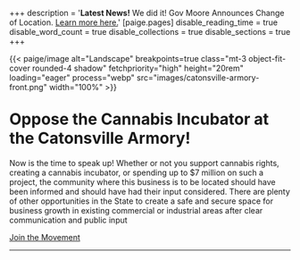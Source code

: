 +++
description = '**Latest News!** We did it! Gov Moore Announces Change of Location. [Learn more here.](/updates/we-did-it/)'
[paige.pages]
disable_reading_time = true
disable_word_count = true
disable_collections = true
disable_sections = true
+++

{{< paige/image alt="Landscape" breakpoints=true class="mt-3 object-fit-cover rounded-4 shadow" fetchpriority="high" height="20rem" loading="eager" process="webp" src="images/catonsville-armory-front.png" width="100%" >}}

<h1 class="fw-bold h1 text-center" style="margin-top: 2rem">Oppose the Cannabis Incubator at the Catonsville Armory!</h1>

<div class="container-fluid">
    <div class="justify-content-center row">
        <div class="col col-auto col-lg-8 px-0">
            <p class="lead mb-0 text-center">Now is the time to speak up! Whether or not you support cannabis rights, creating a cannabis incubator, or spending up to $7 million on such a project, the community where this business is to be located should have been informed and should have had their input considered. There are plenty of other opportunities in the State to create a safe and secure space for business growth in existing commercial or industrial areas after clear communication and public input</p>
        </div>
    </div>
</div>

<p class="lead text-center">
    <a href="https://www.change.org/p/oppose-the-cannabis-incubator-near-catonsville-elementary-school" target="_blank">Join the Movement</a>
</p>

---
